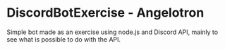 # DiscordBotExercise - Angelotron

Simple bot made as an exercise using node.js and Discord API, mainly to see what is possible to do with the API.
